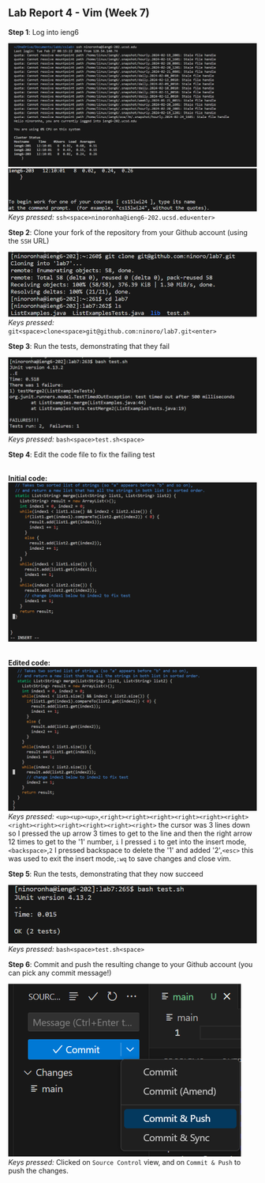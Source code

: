 Lab Report 4 - Vim (Week 7)
--------
__Step 1__: Log into ieng6

![Image](finalcomp.png)
![Image](finalcomp2.png)
_Keys pressed:_ `ssh<space>ninoronha@ieng6-202.ucsd.edu<enter>`

 __Step 2__: Clone your fork of the repository from your Github account (using the `SSH` URL)

![Image](finalcomp3.png)
<br> _Keys pressed:_ `git<space>clone<space>git@github.com:ninoro/lab7.git<enter>` <br>

 __Step 3__: Run the tests, demonstrating that they fail

![Image](finalcomp4.png)
_Keys pressed:_ `bash<space>test.sh<space>`

 __Step 4__: Edit the code file to fix the failing test

<br> __Initial code:__ <br>
![Image](finalcomp6.png)

<br> __Edited code:__ <br>
![Image](finalcomp7.png)
<br> _Keys pressed:_ `<up><up><up>`,`<right><right><right><right><right><right><right><right><right><right><right><right>` the cursor was 3 lines down so I pressed the up arrow 3 times to get to the line and then the right arrow 12 times to get to the '1' number, `i` I pressed `i` to get into the insert mode,`<backspace>`,`2` I pressed backspace to delete the '1' and added '2',`<esc>` this was used to exit the insert mode,`:wq` to save changes and close vim. <br>

 __Step 5__: Run the tests, demonstrating that they now succeed

![Image](finalcomp5.png)
<br> _Keys pressed:_ `bash<space>test.sh<space>` <br>

 __Step 6__: Commit and push the resulting change to your Github account (you can pick any commit message!)

![Image](finalcomp8.png)
<br> _Keys pressed:_ Clicked on `Source Control` view, and on `Commit & Push` to push the changes.


 




 
 

